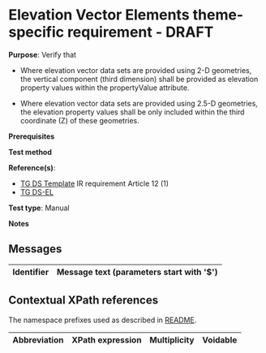 # Elevation Vector Elements theme-specific requirement  - DRAFT

**Purpose**: Verify that

* Where elevation vector data sets are provided using 2-D geometries, the vertical component (third dimension) shall be provided as elevation property values within the propertyValue attribute.

* Where elevation vector data sets are provided using 2.5-D geometries, the elevation property values shall be only included within the third coordinate (Z) of these geometries.


**Prerequisites**

**Test method**



**Reference(s)**: 

* [TG DS Template](./README.md#ref_TG_DS_tmpl) IR requirement Article 12 (1)
* [TG DS-EL](./README.md#ref_TG_DS_EL) 

**Test type**: Manual

**Notes** 


## Messages

Identifier  |  Message text (parameters start with '$')
---------------------------------------------------------- | -------------------------------------------------------------------------

## Contextual XPath references

The namespace prefixes used as described in [README](./README.md#namespaces).

Abbreviation                   |  XPath expression                 |Multiplicity       |Voidable
------------------------------ | --------------------------------- | ------------------|----------

